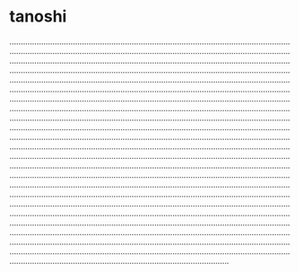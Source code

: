 # tanoshi
.....................................................................................................................................................................................................................................................................................................................................................................................................................................................................................................................................................................................................................................................................................................................................................................................................................................................................................................................................................................................................................................................................................................................................................................................................................................................................................................................................................................................................................................................................................................................................................................................................................................................................................................................................................................................................................................................................................................................................................................................................................................................................................................................................................................................................................................................................................................................................................................................................................................................................................................................................................................................................................................................................................................................................................................................................................................................................................................................................................................................................................................................................